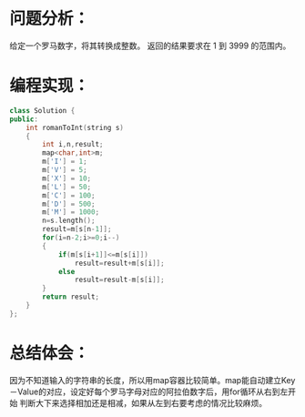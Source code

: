 # 问题分析：
给定一个罗马数字，将其转换成整数。
返回的结果要求在 1 到 3999 的范围内。

# 编程实现：
```C++
class Solution {
public:
    int romanToInt(string s)
    {
        int i,n,result;
        map<char,int>m;  
        m['I'] = 1;  
        m['V'] = 5;  
        m['X'] = 10;  
        m['L'] = 50;  
        m['C'] = 100;  
        m['D'] = 500;  
        m['M'] = 1000;  
        n=s.length();  
        result=m[s[n-1]];  
        for(i=n-2;i>=0;i--)
        {  
            if(m[s[i+1]]<=m[s[i]])  
                result=result+m[s[i]];  
            else 
                result=result-m[s[i]];  
        }  
        return result;  
    }         
};
```
# 总结体会：
因为不知道输入的字符串的长度，所以用map容器比较简单。map能自动建立Key－Value的对应，设定好每个罗马字母对应的阿拉伯数字后，用for循环从右到左开始
判断大下来选择相加还是相减，如果从左到右要考虑的情况比较麻烦。

